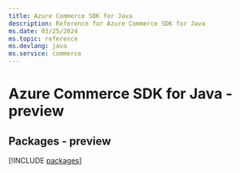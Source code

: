 ```yaml
---
title: Azure Commerce SDK for Java
description: Reference for Azure Commerce SDK for Java
ms.date: 03/25/2024
ms.topic: reference
ms.devlang: java
ms.service: commerce
---
```

# Azure Commerce SDK for Java - preview
## Packages - preview
[!INCLUDE [packages](commerce-index.md)]